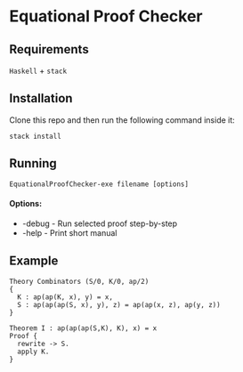 # Equational Proof Checker
## Requirements

`Haskell` + `stack`

## Installation

Clone this repo and then run the following command inside it:
```
stack install
```
## Running
```
EquationalProofChecker-exe filename [options]
```

#### Options:
- -debug - Run selected proof step-by-step
- -help - Print short manual

## Example

```
Theory Combinators (S/0, K/0, ap/2)
{
  K : ap(ap(K, x), y) = x,
  S : ap(ap(ap(S, x), y), z) = ap(ap(x, z), ap(y, z))
}

Theorem I : ap(ap(ap(S,K), K), x) = x
Proof {
  rewrite -> S.
  apply K.
}
```